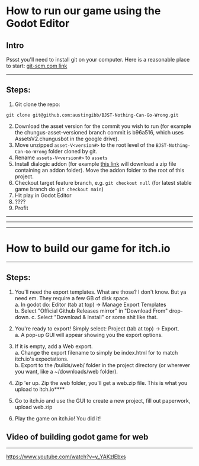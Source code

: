 # How to run our game using the Godot Editor
## Intro
Pssst you'll need to install git on your computer.
Here is a reasonable place to start: [git-scm.com link](https://git-scm.com/book/en/v2/Getting-Started-Installing-Git)

-----
## Steps:

1. Git clone the repo:
```
git clone git@github.com:austingibb/BJST-Nothing-Can-Go-Wrong.git
```
2. Download the asset version for the commit you wish to run (for example the chungus-asset-versioned branch commit is b96a516, which uses AssetsV2.chungusbot in the google drive).
3. Move unzipped ```asset-V<version#>``` to the root level of the ```BJST-Nothing-Can-Go-Wrong``` folder cloned by git.
4. Rename ```assets-V<version#>``` to ```assets```
5. Install dialogic addon (for example [this link](https://github.com/dialogic-godot/dialogic/archive/refs/tags/2.0-alpha-16.zip) will download a zip file containing an addon folder). Move the addon folder to the root of this project.
6. Checkout target feature branch, e.g. ```git checkout null``` (for latest stable game branch do ```git checkout main```)
7. Hit play in Godot Editor
8. ????
9. Profit

------
------
------

# How to build our game for itch.io

-----
## Steps:

1. You'll need the export templates. What are those? I don't know. But ya need em. They require a few GB of disk space.
   <br/>
   a. In godot do: Editor (tab at top) -> Manage Export Templates
   <br/>
   b. Select "Official Github Releases mirror" in "Download From" drop-down. 
   c. Select "Download & Install" or some shit like that.
1. You're ready to export! Simply select: Project (tab at top) -> Export.
   <br/>
   a. A pop-up GUI will appear showing you the export options.
1. If it is empty, add a Web export.
   <br/>
   a. Change the export filename to simply be index.html for to match itch.io's expectations.
   <br/>
   b. Export to the /builds/web/ folder in the project directory (or wherever you want, like a ~/downloads/web folder).

1. Zip 'er up. Zip the web folder, you'll get a web.zip file. This is what you upload to itch.io****
1. Go to itch.io and use the GUI to create a new project, fill out paperwork, upload web.zip
1. Play the game on itch.io! You did it! 

## Video of building godot game for web
--------
https://www.youtube.com/watch?v=y_YAKzlEbxs
